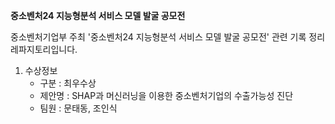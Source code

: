 **중소벤처24 지능형분석 서비스 모델 발굴 공모전**



중소벤처기업부 주최 '중소벤처24 지능형분석 서비스 모델 발굴 공모전' 관련 기록 정리 레파지토리입니다. 



1. 수상정보
   - 구분 : 최우수상
   - 제안명 : SHAP과 머신러닝을 이용한 중소벤처기업의 수출가능성 진단
   - 팀원 : 문태동, 조인식